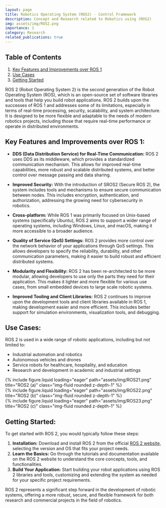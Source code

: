 ```yaml
---
layout: page
title: Robotics Operating System (ROS2) - Control Framework
description: Concept and Research related to Robotics using (ROS2)
img: assets/img/ROS2.png
importance: 1
category: Research
related_publications: true
---
```


## Table of Contents
1. [Key Features and Improvements over ROS 1](#key-features-and-improvements-over-ros-1)
2. [Use Cases](#use-cases)
3. [Getting Started](#getting-started)

ROS 2 (Robot Operating System 2) is the second generation of the Robot Operating System (ROS), which is an open-source set of software libraries and tools that help you build robot applications. ROS 2 builds upon the successes of ROS 1 and addresses some of its limitations, especially in terms of real-time processing, security, scalability, and system architecture. It is designed to be more flexible and adaptable to the needs of modern robotics projects, including those that require real-time performance or operate in distributed environments.

## Key Features and Improvements over ROS 1:

- **DDS (Data Distribution Service) for Real-Time Communication:** ROS 2 uses DDS as its middleware, which provides a standardized communication mechanism. This allows for improved real-time capabilities, more robust and scalable distributed systems, and better control over message passing and data sharing.

- **Improved Security:** With the introduction of SROS2 (Secure ROS 2), the system includes tools and mechanisms to ensure secure communication between nodes. This includes encryption, authentication, and authorization, addressing the growing need for cybersecurity in robotics.

- **Cross-platform:** While ROS 1 was primarily focused on Unix-based systems (specifically Ubuntu), ROS 2 aims to support a wider range of operating systems, including Windows, Linux, and macOS, making it more accessible to a broader audience.

- **Quality of Service (QoS) Settings:** ROS 2 provides more control over the network behavior of your applications through QoS settings. This allows developers to specify the reliability, durability, and other communication parameters, making it easier to build robust and efficient distributed systems.

- **Modularity and Flexibility:** ROS 2 has been re-architected to be more modular, allowing developers to use only the parts they need for their application. This makes it lighter and more flexible for various use cases, from small embedded devices to large scale robotic systems.

- **Improved Tooling and Client Libraries:** ROS 2 continues to improve upon the development tools and client libraries available in ROS 1, making development easier and more efficient. This includes better support for simulation environments, visualization tools, and debugging.

## Use Cases:

ROS 2 is used in a wide range of robotic applications, including but not limited to:

- Industrial automation and robotics
- Autonomous vehicles and drones
- Service robots for healthcare, hospitality, and education
- Research and development in academic and industrial settings

<div class="row">
    <div class="col-sm mt-3 mt-md-0">
        {% include figure.liquid loading="eager" path="assets/img/ROS21.png" title="ROS2 (a)" class="img-fluid rounded z-depth-1" %}
    </div>
    <div class="col-sm mt-3 mt-md-0">
        {% include figure.liquid loading="eager" path="assets/img/ROS22.png" title="ROS2 (b)" class="img-fluid rounded z-depth-1" %}
    </div>
    <div class="col-sm mt-3 mt-md-0">
        {% include figure.liquid loading="eager" path="assets/img/ROS23.png" title="ROS2 (c)" class="img-fluid rounded z-depth-1" %}
    </div>
</div>

## Getting Started:

To get started with ROS 2, you would typically follow these steps:

1. **Installation:** Download and install ROS 2 from the official [ROS 2 website](https://wiki.ros.org/ROS/Installation), selecting the version and OS that fits your project needs.
2. **Learn the Basics:** Go through the tutorials and documentation available on the ROS 2 website to understand the core concepts, tools, and functionalities.
3. **Build Your Application:** Start building your robot applications using ROS 2 libraries and tools, customizing and extending the system as needed for your specific project requirements.

ROS 2 represents a significant step forward in the development of robotic systems, offering a more robust, secure, and flexible framework for both research and commercial projects in the field of robotics.

